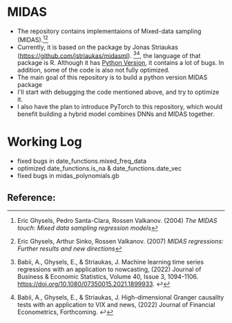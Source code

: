 # MIDAS
* The repository contains implementaions of Mixed-data sampling (MIDAS).[^1][^2]
* Currently, it is based on the package by Jonas Striaukas (https://github.com/jstriaukas/midasml). [^3][^4], the language of that package is R. Although it has [Python Version](https://github.com/jstriaukas/midasmlpy), it contains a lot of bugs. In addition, some of the code is also not fully optimized.
* The main goal of this repository is to build a python version MIDAS package
* I'll start with debugging the code mentioned above, and try to optimize it. 
* I also have the plan to introduce PyTorch to this repository, which would benefit building a hybrid model combines DNNs and MIDAS together. 

# Working Log
* fixed bugs in date_functions.mixed_freq_data
* optimized date_functions.is_na & date_functions.date_vec
* fixed bugs in midas_polynomials.gb


## Reference:
[^1]: Eric Ghysels, Pedro Santa-Clara, Rossen Valkanov. (2004)  *The MIDAS touch: Mixed data sampling regression models*
[^2]: Eric Ghysels, Arthur Sinko, Rossen Valkanov. (2007) *MIDAS regressions: Further results and new directions*
[^3]: Babii, A., Ghysels, E., & Striaukas, J. Machine learning time series regressions with an application to nowcasting, (2022) Journal of Business & Economic Statistics, Volume 40, Issue 3, 1094-1106. https://doi.org/10.1080/07350015.2021.1899933. ↩
[^4]: Babii, A., Ghysels, E., & Striaukas, J. High-dimensional Granger causality tests with an application to VIX and news, (2022) Journal of Financial Econometrics, Forthcoming. ↩
